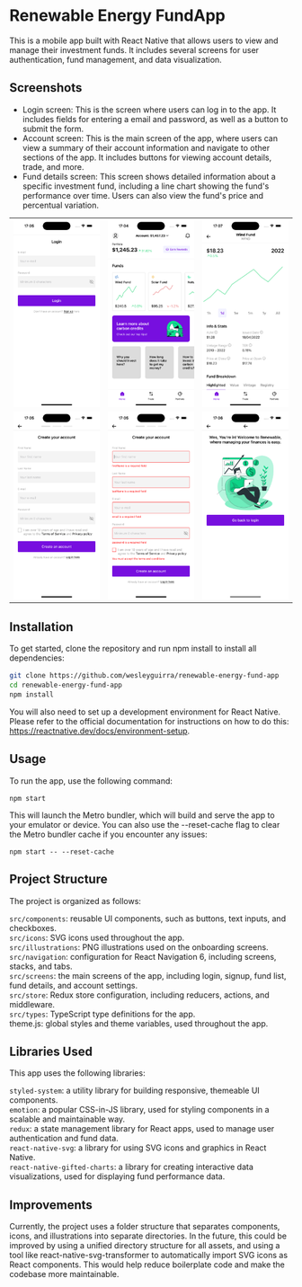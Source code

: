 # Renewable Energy FundApp
This is a mobile app built with React Native that allows users to view and manage their investment funds. It includes several screens for user authentication, fund management, and data visualization.

## Screenshots
- Login screen: This is the screen where users can log in to the app. It includes fields for entering a email and password, as well as a button to submit the form.
- Account screen: This is the main screen of the app, where users can view a summary of their account information and navigate to other sections of the app. It includes buttons for viewing account details, trade, and more.
- Fund details screen: This screen shows detailed information about a specific investment fund, including a line chart showing the fund's performance over time. Users can also view the fund's price and percentual variation.

<table>
  <tr>
    <td><img src="./screenshots/login.png" alt="Login screen"></td>
    <td><img src="./screenshots/account.png" alt="Home screen"></td>
    <td><img src="./screenshots/fund-details.png" alt="Fund details screen"></td>
  </tr>
<tr>
    <td><img src="./screenshots/signup.png" alt="Home screen"></td>
    <td><img src="./screenshots/signup-error.png" alt="Fund details screen"></td>
    <td><img src="./screenshots/signup-success.png" alt="Login screen"></td>
  </tr>
</table>


## Installation
To get started, clone the repository and run npm install to install all dependencies:

```bash
git clone https://github.com/wesleyguirra/renewable-energy-fund-app
cd renewable-energy-fund-app
npm install
```
You will also need to set up a development environment for React Native. Please refer to the official documentation for instructions on how to do this: https://reactnative.dev/docs/environment-setup.

## Usage
To run the app, use the following command:

```
npm start
```
This will launch the Metro bundler, which will build and serve the app to your emulator or device. You can also use the --reset-cache flag to clear the Metro bundler cache if you encounter any issues:

```
npm start -- --reset-cache
```

## Project Structure
The project is organized as follows:

`src/components`: reusable UI components, such as buttons, text inputs, and checkboxes.  
`src/icons`: SVG icons used throughout the app.  
`src/illustrations`: PNG illustrations used on the onboarding screens.  
`src/navigation`: configuration for React Navigation 6, including screens, stacks, and tabs.  
`src/screens`: the main screens of the app, including login, signup, fund list, fund details, and account settings.  
`src/store`: Redux store configuration, including reducers, actions, and middleware.  
`src/types`: TypeScript type definitions for the app.  
theme.js: global styles and theme variables, used throughout the app.  

## Libraries Used
This app uses the following libraries:

`styled-system`: a utility library for building responsive, themeable UI components.  
`emotion`: a popular CSS-in-JS library, used for styling components in a scalable and maintainable way.  
`redux`: a state management library for React apps, used to manage user authentication and fund data.  
`react-native-svg`: a library for using SVG icons and graphics in React Native.  
`react-native-gifted-charts`: a library for creating interactive data visualizations, used for displaying fund performance data.  

## Improvements
Currently, the project uses a folder structure that separates components, icons, and illustrations into separate directories. In the future, this could be improved by using a unified directory structure for all assets, and using a tool like react-native-svg-transformer to automatically import SVG icons as React components. This would help reduce boilerplate code and make the codebase more maintainable.

